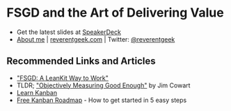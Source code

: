 # FSGD and the Art of Delivering Value

* Get the latest slides at [SpeakerDeck](https://speakerdeck.com/reverentgeek)
* [About me](https://about.me/reverentgeek) | [reverentgeek.com](http://reverentgeek.com) | Twitter: [@reverentgeek](https://twitter.com/reverentgeek)

## Recommended Links and Articles

* ["FSGD: A LeanKit Way to Work"](https://leankit.com/fsgd/)
* TLDR; ["Objectively Measuring Good Enough"](https://leankit.com/blog/2015/06/objectively-measuring-good-enough/) by Jim Cowart
* [Learn Kanban](https://leankit.com/learn/kanban/)
* [Free Kanban Roadmap](http://info.leankit.com/kanban-roadmap) - How to get started in 5 easy steps
